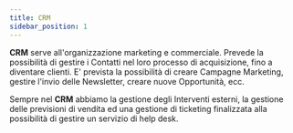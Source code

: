 ```yaml
---
title: CRM
sidebar_position: 1
---
```


**CRM** serve all'organizzazione marketing e commerciale. Prevede la possibilità di gestire i Contatti nel loro processo di acquisizione, fino a diventare clienti. E' prevista la possibilità di creare Campagne Marketing, gestire l'invio delle Newsletter, creare nuove Opportunità, ecc. 

Sempre nel **CRM** abbiamo la gestione degli Interventi esterni, la gestione delle previsioni di vendita ed una gestione di ticketing finalizzata alla possibilità di gestire un servizio di help desk.
